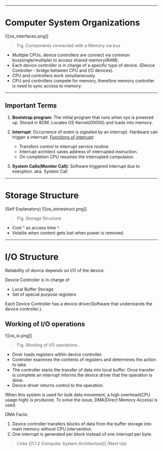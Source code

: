 ----
# Computer System Organizations

![[os_interfaces.png]]
> Fig. Components connected with a Memory via bus

* Multiple CPUs, device controllers are connect via common bus(single/multiple) to access shared memory(RAM).
* Each device controller is in charge of a specific type of device. (Device Controller - bridge between CPU and I/O devices).
* CPU and controllers work simultaneously. 
* CPU and controllers compete for memory, therefore memory controller is need to sync access to memory. 
-----

## Important Terms

1. **Bootstrap program**: The initial program that runs when sys is powered up. 
	Stored in ROM.
	Locates OS Kernel(00000) and loads into memory.

2. **Interrupt**: Occurrence of event is signaled by an interrupt. Hardware can trigger a interrupt.
	<u>Functions of interrupt</u>:
	- Transfers control to interrupt service routine.
	- Interrupt architect saves address of interrupted instruction.
	- On completion CPU resumes the interrupted computaion.

3. **System Calls(Monitor Call)**: Software triggered interrupt due to execption. aka. System Call
-----

# Storage Structure
(Self Explanatory)
![[os_storestruct.png]]
> Fig. Storage Structure

- Cost ^ as access time ^.
-  Volatile when content gets lost when power is removed.
-----

# I/O Structure

Reliability of device depends on I/O of the device.

Device Controller is in charge of 
- Local Buffer Storage
- Set of special purpose registers 

Each Device Controller has a device driver(Software that understands the device controller.).


## Working of I/O operations

![[os_io.png]]
> Fig. Working of I/O operations. 

- Diver loads registers within device controller. 
- Controller examines the contents of registers and determines the action to take.
- The controller starts the transfer of data into local buffer. Once transfer is complete an interrupt informs the device driver that the operation is done.
- Device driver returns control to the operation.

When this system is used for bulk data movement, a high overhead(CPU usage high) is produced. To solve the issue, DMA(Direct Memory Access) is used.

DMA Facts:
1) Device controller transfers blocks of data from the buffer storage into main memory without CPU intervention.
2) One interrupt is generated per block instead of one interrupt per byte.

> Links
	[[1.1.2 Computer System Architecture]] (Next Up)